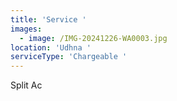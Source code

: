 ```yaml
---
title: 'Service '
images:
  - image: /IMG-20241226-WA0003.jpg
location: 'Udhna '
serviceType: 'Chargeable '
---
```


Split Ac

